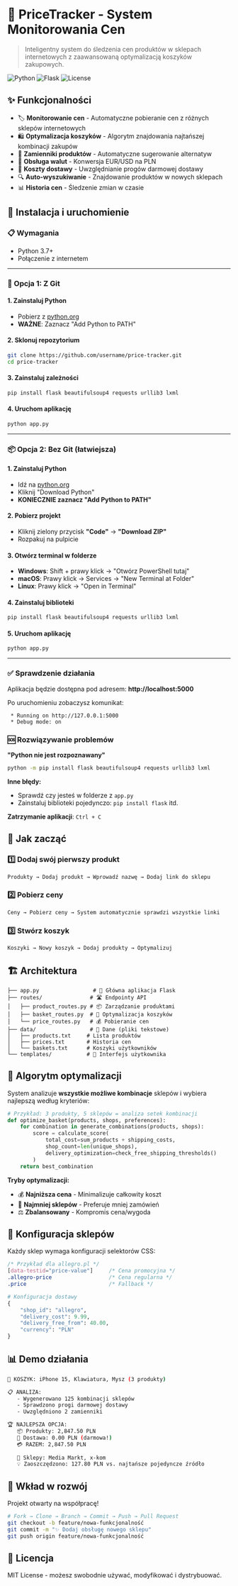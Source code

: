 # 🛒 PriceTracker - System Monitorowania Cen

> Inteligentny system do śledzenia cen produktów w sklepach internetowych z zaawansowaną optymalizacją koszyków zakupowych.

![Python](https://img.shields.io/badge/Python-3.7+-blue)
![Flask](https://img.shields.io/badge/Flask-2.0+-green)
![License](https://img.shields.io/badge/License-MIT-yellow)

## ✨ Funkcjonalności

- 🏷️ **Monitorowanie cen** - Automatyczne pobieranie cen z różnych sklepów internetowych
- 🛍️ **Optymalizacja koszyków** - Algorytm znajdowania najtańszej kombinacji zakupów  
- 🔄 **Zamienniki produktów** - Automatyczne sugerowanie alternatyw
- 💱 **Obsługa walut** - Konwersja EUR/USD na PLN
- 🚚 **Koszty dostawy** - Uwzględnianie progów darmowej dostawy
- 🔍 **Auto-wyszukiwanie** - Znajdowanie produktów w nowych sklepach
- 📊 **Historia cen** - Śledzenie zmian w czasie

## 🚀 Instalacja i uruchomienie

### 📋 Wymagania
- Python 3.7+
- Połączenie z internetem

---

### 🔧 Opcja 1: Z Git

#### 1. Zainstaluj Python
- Pobierz z [python.org](https://python.org/downloads)
- **WAŻNE**: Zaznacz "Add Python to PATH"

#### 2. Sklonuj repozytorium
```bash
git clone https://github.com/username/price-tracker.git
cd price-tracker
```

#### 3. Zainstaluj zależności
```bash
pip install flask beautifulsoup4 requests urllib3 lxml
```

#### 4. Uruchom aplikację
```bash
python app.py
```

---

### 📦 Opcja 2: Bez Git (łatwiejsza)

#### 1. Zainstaluj Python
- Idź na [python.org](https://python.org/downloads)
- Kliknij "Download Python" 
- **KONIECZNIE zaznacz "Add Python to PATH"**

#### 2. Pobierz projekt
- Kliknij zielony przycisk **"Code"** → **"Download ZIP"**
- Rozpakuj na pulpicie

#### 3. Otwórz terminal w folderze
- **Windows**: Shift + prawy klick → "Otwórz PowerShell tutaj"
- **macOS**: Prawy klick → Services → "New Terminal at Folder"
- **Linux**: Prawy klick → "Open in Terminal"

#### 4. Zainstaluj biblioteki
```bash
pip install flask beautifulsoup4 requests urllib3 lxml
```

#### 5. Uruchom aplikację
```bash
python app.py
```

---

### ✅ Sprawdzenie działania

Aplikacja będzie dostępna pod adresem: **http://localhost:5000**

Po uruchomieniu zobaczysz komunikat:
```
 * Running on http://127.0.0.1:5000
 * Debug mode: on
```

### 🆘 Rozwiązywanie problemów

**"Python nie jest rozpoznawany"**
```bash
python -m pip install flask beautifulsoup4 requests urllib3 lxml
```

**Inne błędy:**
- Sprawdź czy jesteś w folderze z `app.py`
- Zainstaluj biblioteki pojedynczo: `pip install flask` itd.

**Zatrzymanie aplikacji**: `Ctrl + C`

## 📖 Jak zacząć

### 1️⃣ Dodaj swój pierwszy produkt
```
Produkty → Dodaj produkt → Wprowadź nazwę → Dodaj link do sklepu
```

### 2️⃣ Pobierz ceny
```
Ceny → Pobierz ceny → System automatycznie sprawdzi wszystkie linki
```

### 3️⃣ Stwórz koszyk
```
Koszyki → Nowy koszyk → Dodaj produkty → Optymalizuj
```

## 🏗️ Architektura

```
├── app.py                 # 🚀 Główna aplikacja Flask
├── routes/               # 🛣️ Endpointy API
│   ├── product_routes.py # 📦 Zarządzanie produktami  
│   ├── basket_routes.py  # 🛒 Optymalizacja koszyków
│   └── price_routes.py   # 💰 Pobieranie cen
├── data/                 # 💾 Dane (pliki tekstowe)
│   ├── products.txt     # Lista produktów
│   ├── prices.txt       # Historia cen
│   └── baskets.txt      # Koszyki użytkowników
└── templates/           # 🎨 Interfejs użytkownika
```

## 🧠 Algorytm optymalizacji

System analizuje **wszystkie możliwe kombinacje** sklepów i wybiera najlepszą według kryteriów:

```python
# Przykład: 3 produkty, 5 sklepów = analiza setek kombinacji
def optimize_basket(products, shops, preferences):
    for combination in generate_combinations(products, shops):
        score = calculate_score(
            total_cost=sum_products + shipping_costs,
            shop_count=len(unique_shops),
            delivery_optimization=check_free_shipping_thresholds()
        )
    return best_combination
```

**Tryby optymalizacji:**
- 💰 **Najniższa cena** - Minimalizuje całkowity koszt
- 🏪 **Najmniej sklepów** - Preferuje mniej zamówień  
- ⚖️ **Zbalansowany** - Kompromis cena/wygoda

## 🔧 Konfiguracja sklepów

Każdy sklep wymaga konfiguracji selektorów CSS:

```css
/* Przykład dla allegro.pl */
[data-testid="price-value"]     /* Cena promocyjna */
.allegro-price                  /* Cena regularna */
.price                          /* Fallback */
```

```python
# Konfiguracja dostawy
{
    "shop_id": "allegro",
    "delivery_cost": 9.99,
    "delivery_free_from": 40.00,
    "currency": "PLN"
}
```

## 📊 Demo działania

```bash
🛒 KOSZYK: iPhone 15, Klawiatura, Mysz (3 produkty)

📋 ANALIZA:
   - Wygenerowano 125 kombinacji sklepów
   - Sprawdzono progi darmowej dostawy
   - Uwzględniono 2 zamienniki

🏆 NAJLEPSZA OPCJA:
   📦 Produkty: 2,847.50 PLN  
   🚚 Dostawa: 0.00 PLN (darmowa!)
   💳 RAZEM: 2,847.50 PLN
   
   🏪 Sklepy: Media Markt, x-kom
   💡 Zaoszczędzono: 127.80 PLN vs. najtańsze pojedyncze źródło
```

## 🤝 Wkład w rozwój

Projekt otwarty na współpracę! 

```bash
# Fork → Clone → Branch → Commit → Push → Pull Request
git checkout -b feature/nowa-funkcjonalność
git commit -m "✨ Dodaj obsługę nowego sklepu"
git push origin feature/nowa-funkcjonalność
```

## 📜 Licencja

MIT License - możesz swobodnie używać, modyfikować i dystrybuować.